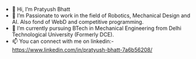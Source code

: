 - 👋 Hi, I’m Pratyush Bhatt
- 👀 I’m Passionate to work in the field of Robotics, Mechanical Design and AI. Also fond of WebD and competitive programming.
- 🌱 I’m currently pursuing BTech in Mechanical Engineering from Delhi Technological University (Formerly DCE). 
- 📫 You can connect with me on linkedin:- https://www.linkedin.com/in/pratyush-bhatt-7a6b56208/

<!---
pratbhat/pratbhat is a ✨ special ✨ repository because its `README.md` (this file) appears on your GitHub profile.
You can click the Preview link to take a look at your changes.
--->

